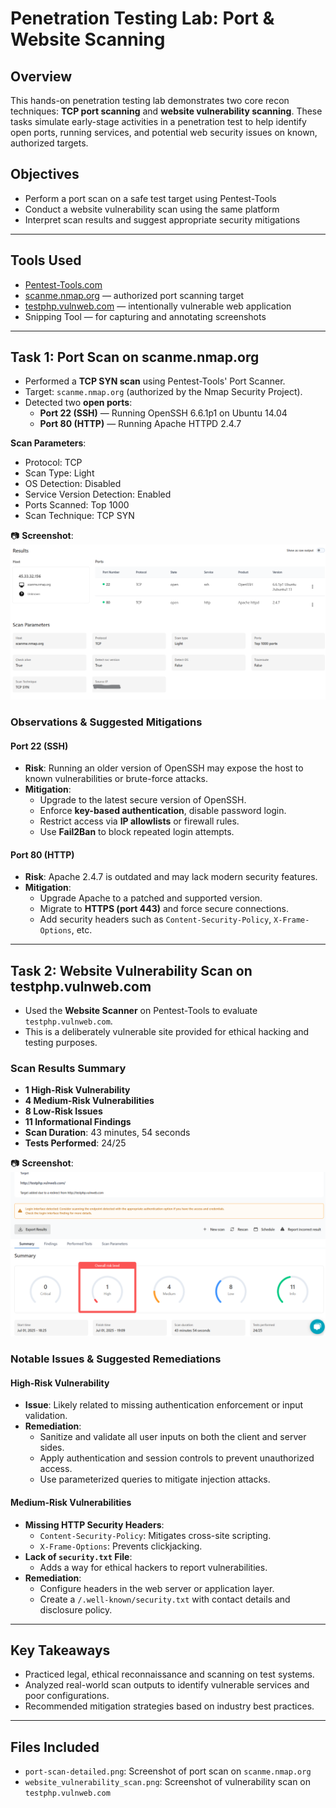 # Penetration Testing Lab: Port & Website Scanning

## Overview
This hands-on penetration testing lab demonstrates two core recon techniques: **TCP port scanning** and **website vulnerability scanning**. These tasks simulate early-stage activities in a penetration test to help identify open ports, running services, and potential web security issues on known, authorized targets.

## Objectives
- Perform a port scan on a safe test target using Pentest-Tools
- Conduct a website vulnerability scan using the same platform
- Interpret scan results and suggest appropriate security mitigations

---

## Tools Used
- [Pentest-Tools.com](https://pentest-tools.com)
- [scanme.nmap.org](https://scanme.nmap.org) — authorized port scanning target
- [testphp.vulnweb.com](http://testphp.vulnweb.com) — intentionally vulnerable web application
- Snipping Tool — for capturing and annotating screenshots

---

## Task 1: Port Scan on scanme.nmap.org

- Performed a **TCP SYN scan** using Pentest-Tools' Port Scanner.
- Target: `scanme.nmap.org` (authorized by the Nmap Security Project).
- Detected two **open ports**:
  - **Port 22 (SSH)** — Running OpenSSH 6.6.1p1 on Ubuntu 14.04
  - **Port 80 (HTTP)** — Running Apache HTTPD 2.4.7

**Scan Parameters**:
- Protocol: TCP
- Scan Type: Light
- OS Detection: Disabled
- Service Version Detection: Enabled
- Ports Scanned: Top 1000
- Scan Technique: TCP SYN

📷 **Screenshot**:  
![Port Scan Results](./Pen-Test-Scans/port-scan-detailed.png)

### Observations & Suggested Mitigations

#### Port 22 (SSH)
- **Risk**: Running an older version of OpenSSH may expose the host to known vulnerabilities or brute-force attacks.
- **Mitigation**:
  - Upgrade to the latest secure version of OpenSSH.
  - Enforce **key-based authentication**, disable password login.
  - Restrict access via **IP allowlists** or firewall rules.
  - Use **Fail2Ban** to block repeated login attempts.

#### Port 80 (HTTP)
- **Risk**: Apache 2.4.7 is outdated and may lack modern security features.
- **Mitigation**:
  - Upgrade Apache to a patched and supported version.
  - Migrate to **HTTPS (port 443)** and force secure connections.
  - Add security headers such as `Content-Security-Policy`, `X-Frame-Options`, etc.

---

## Task 2: Website Vulnerability Scan on testphp.vulnweb.com

- Used the **Website Scanner** on Pentest-Tools to evaluate `testphp.vulnweb.com`.
- This is a deliberately vulnerable site provided for ethical hacking and testing purposes.

### Scan Results Summary
- **1 High-Risk Vulnerability**
- **4 Medium-Risk Vulnerabilities**
- **8 Low-Risk Issues**
- **11 Informational Findings**
- **Scan Duration**: 43 minutes, 54 seconds
- **Tests Performed**: 24/25

📷 **Screenshot**:  
![Website Scan Results](./website_vulnerability_scan.png)

### Notable Issues & Suggested Remediations

#### High-Risk Vulnerability
- **Issue**: Likely related to missing authentication enforcement or input validation.
- **Remediation**:
  - Sanitize and validate all user inputs on both the client and server sides.
  - Apply authentication and session controls to prevent unauthorized access.
  - Use parameterized queries to mitigate injection attacks.

#### Medium-Risk Vulnerabilities
- **Missing HTTP Security Headers**:
  - `Content-Security-Policy`: Mitigates cross-site scripting.
  - `X-Frame-Options`: Prevents clickjacking.
- **Lack of `security.txt` File**:
  - Adds a way for ethical hackers to report vulnerabilities.
- **Remediation**:
  - Configure headers in the web server or application layer.
  - Create a `/.well-known/security.txt` with contact details and disclosure policy.

---

## Key Takeaways
- Practiced legal, ethical reconnaissance and scanning on test systems.
- Analyzed real-world scan outputs to identify vulnerable services and poor configurations.
- Recommended mitigation strategies based on industry best practices.

---

## Files Included
- `port-scan-detailed.png`: Screenshot of port scan on `scanme.nmap.org`
- `website_vulnerability_scan.png`: Screenshot of vulnerability scan on `testphp.vulnweb.com`

